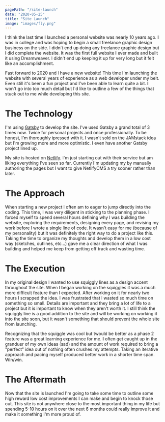 ```yaml
---
pagePath: "/site-launch"
date: "2020-05-25"
title: "Site Launch"
image: "images/fly.png"
---
```


I think the last time I launched a personal website was nearly 10 years ago. I was in college and was hoping to begin a small freelance graphic design business on the side. I didn't end up doing any freelance graphic design but I did complete the website. It was the first full website I ever made and built it using Dreamweaver. I didn't end up keeping it up for very long but it felt like an accomplishment.

Fast forward to 2020 and I have a new website! This time I'm launching the website with several years of experience as a web developer under my belt. Even still it's been a fun project and I've been able to learn quite a bit. I won't go into too much detail but I'd like to outline a few of the things that stuck out to me while developing this site.

# The Technology

I'm using [Gatsby](https://www.gatsbyjs.org/) to develop the site. I've used Gatsby a grand total of 3 times now. Twice for personal projects and once professionally. To be honest, I'm thoroughly ipressed with it. I wasn't sold on the JAMstack idea but I'm growing more and more optimistic. I even have another Gatsby project lined up.

My site is hosted on [Netlify](https://www.netlify.com/). I'm just starting out with their service but am liking everything I've seen so far. Currently I'm updating my by manually authoring the pages but I want to give NetlifyCMS a try sooner rather than later.

# The Approach

When starting a new project I often am to eager to jump directly into the coding. This time, I was very diligent in sticking to the planning phase. I forced myself to spend several hours defining why I was building the website, exploring the requirements, designing every page, and revising my work before I wrote a single line of code. It wasn't easy for me (because of my personality) but it was definitely the right way to do a project like this. Taking the time to organize my thoughts and develop them in a low cost way (sketches, outlines, etc...) gave me a clear direction of what I was building and helped me keep from getting off track and wasting time.

# The Execution

In my original design I wanted to use squiggly lines as a design accent throughout the site. When I began working on the squiggles it was a much more difficult feature than I expected. After working on it for nearly two hours I scrapped the idea. I was frustrated that I wasted so much time on something so small. Details are important and they bring a lot of life to a project but it is important to know when they aren't worth it. I still think the squiggly line is a good addition to the site and will be working on working it into the site soon, but it wasn't something that should prevent the whole site from launching.

Recognizing that the squiggle was cool but twould be better as a phase 2 feature was a great learning experience for me. I often get caught up in the granduer of my own ideas (sad) and the amount of work required to bring a "perfect" idea out of nothing often crushes my attempts. Taking an iterative approach and pacing myself produced better work in a shorter time span. Win/win.

# The Aftermath

Now that the site is launched I'm going to take some time to outline some high reward low cost improvements I can make and begin to knock those out. This site is not anywhere close to the most important thing in my life but spending 5-10 hours on it over the next 6 months could really improve it and make it something I'm more proud of. 